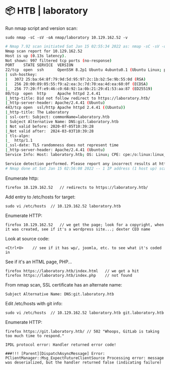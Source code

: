 # 📦 HTB | laboratory

<!-- Tags: #📦
Related to: 
See also: [[nmap]], [[xclip]]
Previous: [[01 HTB/HTB]]

- [ ] official walkthrough
- [ ] ippsec -->

Run nmap script and version scan:

	sudo nmap -sC -sV -oA nmap/laboratory 10.129.162.52 -v

```bash
# Nmap 7.92 scan initiated Sat Jan 15 02:55:34 2022 as: nmap -sC -sV -oA nmap/laboratory 10.129.162.52
Nmap scan report for 10.129.162.52
Host is up (0.13s latency).
Not shown: 997 filtered tcp ports (no-response)
PORT    STATE SERVICE  VERSION
22/tcp  open  ssh      OpenSSH 8.2p1 Ubuntu 4ubuntu0.1 (Ubuntu Linux; protocol 2.0)
| ssh-hostkey: 
|   3072 25:ba:64:8f:79:9d:5d:95:97:2c:1b:b2:5e:9b:55:0d (RSA)
|   256 28:00:89:05:55:f9:a2:ea:3c:7d:70:ea:4d:ea:60:0f (ECDSA)
|_  256 77:20:ff:e9:46:c0:68:92:1a:0b:21:29:d1:53:aa:87 (ED25519)
80/tcp  open  http     Apache httpd 2.4.41
|_http-title: Did not follow redirect to https://laboratory.htb/
|_http-server-header: Apache/2.4.41 (Ubuntu)
443/tcp open  ssl/http Apache httpd 2.4.41 ((Ubuntu))
|_http-title: The Laboratory
| ssl-cert: Subject: commonName=laboratory.htb
| Subject Alternative Name: DNS:git.laboratory.htb
| Not valid before: 2020-07-05T10:39:28
|_Not valid after:  2024-03-03T10:39:28
| tls-alpn: 
|_  http/1.1
|_ssl-date: TLS randomness does not represent time
|_http-server-header: Apache/2.4.41 (Ubuntu)
Service Info: Host: laboratory.htb; OS: Linux; CPE: cpe:/o:linux:linux_kernel

Service detection performed. Please report any incorrect results at https://nmap.org/submit/ .
# Nmap done at Sat Jan 15 02:56:08 2022 -- 1 IP address (1 host up) scanned in 34.53 seconds
```

Enumerate http:

	firefox 10.129.162.52	// redirects to https://laboratory.htb/

Add entry to /etc/hosts for target:

	sudo vi /etc/hosts	// 10.129.162.52 laboratory.htb

Enumerate HTTP:

	firefox 10.129.162.52	// we get the page; look for a copyright, when it was created, see if it's a wordpress site...; dexter CEO name

Look at source code:

	<Ctrl+U>	// see if it has wp/, joomla, etc. to see what it's coded in

See if it's an HTML page, PHP...

	firefox https://laboratory.htb/index.html	// we get a hit
	firefox https://laboratory.htb/index.php	// not found

From nmap scan, SSL certificate has an alternate name:

```
Subject Alternative Name: DNS:git.laboratory.htb
```

Edit /etc/hosts with git info:

	sudo vi /etc/hosts	// 10.129.162.52 laboratory.htb git.laboratory.htb

Enumerate HTTP:

	firefox https://git.laboratory.htb/	// 502 "Whoops, GitLab is taking too much time to respond."

```
IPDL protocol error: Handler returned error code!

###!!! [Parent][DispatchAsyncMessage] Error: PClientManager::Msg_ExpectFutureClientSource Processing error: message was deserialized, but the handler returned false (indicating failure)

```
